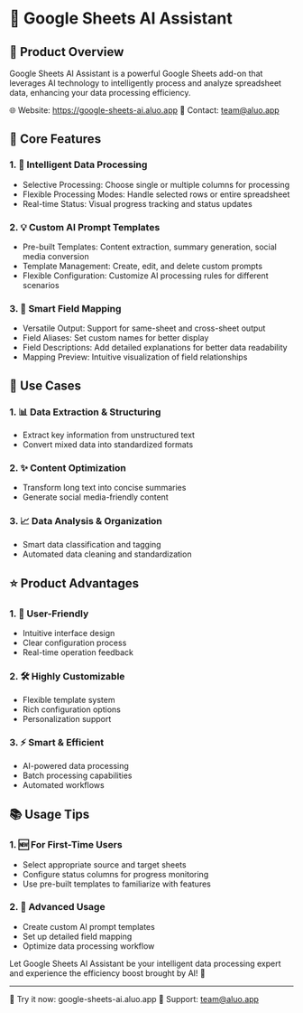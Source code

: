 # 🤖 Google Sheets AI Assistant

## 🌟 Product Overview

Google Sheets AI Assistant is a powerful Google Sheets add-on that leverages AI technology to intelligently process and analyze spreadsheet data, enhancing your data processing efficiency.

🌐 Website: https://google-sheets-ai.aluo.app
📧 Contact: team@aluo.app

## 🚀 Core Features

### 1. 🎯 Intelligent Data Processing
- Selective Processing: Choose single or multiple columns for processing
- Flexible Processing Modes: Handle selected rows or entire spreadsheet
- Real-time Status: Visual progress tracking and status updates

### 2. 💡 Custom AI Prompt Templates
- Pre-built Templates: Content extraction, summary generation, social media conversion
- Template Management: Create, edit, and delete custom prompts
- Flexible Configuration: Customize AI processing rules for different scenarios

### 3. 🔄 Smart Field Mapping
- Versatile Output: Support for same-sheet and cross-sheet output
- Field Aliases: Set custom names for better display
- Field Descriptions: Add detailed explanations for better data readability
- Mapping Preview: Intuitive visualization of field relationships

## 💼 Use Cases

### 1. 📊 Data Extraction & Structuring
- Extract key information from unstructured text
- Convert mixed data into standardized formats

### 2. ✨ Content Optimization
- Transform long text into concise summaries
- Generate social media-friendly content

### 3. 📈 Data Analysis & Organization
- Smart data classification and tagging
- Automated data cleaning and standardization

## ⭐ Product Advantages

### 1. 🎯 User-Friendly
- Intuitive interface design
- Clear configuration process
- Real-time operation feedback

### 2. 🛠️ Highly Customizable
- Flexible template system
- Rich configuration options
- Personalization support

### 3. ⚡ Smart & Efficient
- AI-powered data processing
- Batch processing capabilities
- Automated workflows

## 📚 Usage Tips

### 1. 🆕 For First-Time Users
- Select appropriate source and target sheets
- Configure status columns for progress monitoring
- Use pre-built templates to familiarize with features

### 2. 🔄 Advanced Usage
- Create custom AI prompt templates
- Set up detailed field mapping
- Optimize data processing workflow

Let Google Sheets AI Assistant be your intelligent data processing expert and experience the efficiency boost brought by AI! 🚀

---
🔗 Try it now: google-sheets-ai.aluo.app
💌 Support: team@aluo.app
